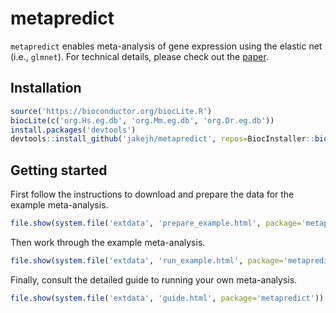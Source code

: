 # metapredict

`metapredict` enables meta-analysis of gene expression using the elastic net (i.e., `glmnet`). For technical details, please check out the [paper](http://nar.oxfordjournals.org/content/43/12/e79.full).

## Installation

```R
source('https://bioconductor.org/biocLite.R')
biocLite(c('org.Hs.eg.db', 'org.Mm.eg.db', 'org.Dr.eg.db'))
install.packages('devtools')
devtools::install_github('jakejh/metapredict', repos=BiocInstaller::biocinstallRepos())
```

## Getting started

First follow the instructions to download and prepare the data for the example meta-analysis.
```R
file.show(system.file('extdata', 'prepare_example.html', package='metapredict'))
```

Then work through the example meta-analysis.
```R
file.show(system.file('extdata', 'run_example.html', package='metapredict'))
```

Finally, consult the detailed guide to running your own meta-analysis.
```R
file.show(system.file('extdata', 'guide.html', package='metapredict'))
```
